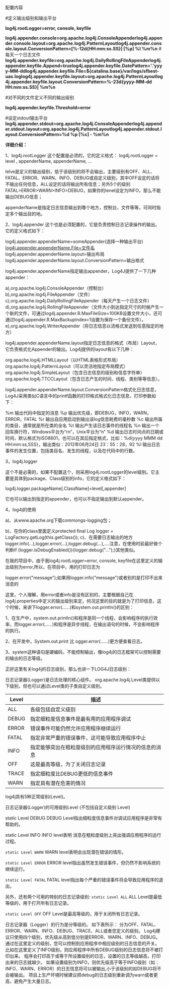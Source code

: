 配置内容

\#定义输出级别和输出平台

**log4j.rootLogger=error, console, keyfile**


**log4j.appender.console=org.apache.log4j.ConsoleAppenderlog4j.appender.console.layout=org.apache.log4j.PatternLayoutlog4j.appender.console.layout.ConversionPattern=[%-12d{HH\:mm\:ss.SS}] [%p] %l %m%n**
\#  每天一个日志文件
**log4j.appender.keyfile=org.apache.log4j.DailyRollingFileAppenderlog4j.appender.keyfile.Append=truelog4j.appender.keyfile.DatePattern='.'yyyy-MM-ddlog4j.appender.keyfile.File=${catalina.base}/var/logs/sfbest-uas.loglog4j.appender.keyfile.layout=org.apache.log4j.PatternLayoutlog4j.appender.keyfile.layout.ConversionPattern=%-23d{yyyy-MM-dd HH\:mm\:ss.SS}| %m%n**

\#对不同的文件定义不同的输出级别

**log4j.appender.keyfile.Threshold=error**

\#设定stdout输出平台
**log4j.appender.stdout=org.apache.log4j.ConsoleAppenderlog4j.appender.stdout.layout=org.apache.log4j.PatternLayoutlog4j.appender.stdout.layout.ConversionPattern=%d %p [%c] - %m%n**

**详细介绍：**

1、log4j.rootLogger
这个配置是必须的，它的定义格式：
log4j.rootLogger = level  , appenderName, appenderName, …

lelve是定义的输出级别，低于该级别的将不会输出，主要级别有OFF、ALL、FATAL、ERROR、WARN、INFO、DEBUG或自定义级别，其中OFF设定的话将不输出任何信息，ALL设定的话将输出所有信息；另外5个的级别FATAL>ERROR>WARN>INFO>DEBUG，如果你的lenel设定为INFO，那么不能输出DEBUG信息；

appenderName是指定日志信息输出到哪个地方，控制台，文件等等，可同时指定多个输出目的地。

2、log4j.appender
这个也是必须配置的，它是负责控制日志记录操作的输出。它的定义格式如下：

log4j.appender.appenderName=someAppender(选择一种输出平台)
[log4j.appender.appenderName.File=文件名](文件输出定义路径)
log4j.appender.appenderName.layout=输出布局
log4j.appender.appenderName.layout.ConversionPattern=输出格式

log4j.appender.appenderName指定输出appender，Log4J提供了一下几种appender：

a),org.apache.log4j.ConsoleAppender（控制台）
b),org.apache.log4j.FileAppender（文件）
c),org.apache.log4j.DailyRollingFileAppender（每天产生一个日志文件）
d),org.apache.log4j.RollingFileAppender（文件大小到达指定尺寸的时候产生一个新的文件，可通过log4j.appender.R.MaxFileSize=100KB设置文件大小，还可通过log4j.appender.R.MaxBackupIndex=1设置为保存一个备份文件）。
e),org.apache.log4j.WriterAppender（将日志信息以流格式发送到任意指定的地方）

log4j.appender.appenderName.layout指定日志信息的格式（布局）Layout，它负责格式化Appender的输出。Log4j提供的layout有以下几种：

org.apache.log4j.HTMLLayout（以HTML表格形式布局）
org.apache.log4j.PatternLayout（可以灵活地指定布局模式）
org.apache.log4j.SimpleLayout（包含日志信息的级别和信息字符串）
org.apache.log4j.TTCCLayout（包含日志产生的时间、线程、类别等等信息）。

log4j.appender.appenderName.layout.ConversionPattern格式化日志信息，Log4J采用类似C语言中的printf函数的打印格式格式化日志信息，打印参数如下：

%m 输出代码中指定的消息
%p 输出优先级，即DEBUG，INFO，WARN，ERROR，FATAL
%r 输出自应用启动到输出该log信息耗费的毫秒数
%c 输出所属的类目，通常就是所在类的全名
%t 输出产生该日志事件的线程名
%n 输出一个回车换行符，Windows平台为“rn”，Unix平台为“n”
%d 输出日志时间点的日期或时间，默认格式为ISO8601，也可以在其后指定格式，比如：%d{yyyy MMM dd HH:mm:ss,SSS}，输出类似：2012年06月24日 23：55：28，92
%l 输出日志事件的发生位置，包括类目名、发生的线程，以及在代码中的行数。

3，log4j.logger

这个不是必需的，如果不配置这个，则采用log4j.rootLogger的level级别。它主要是具体到package、Class级别的info，它的定义格式如下：

log4j.logger.packageName[.ClassName]=level[,appender]

它也可以输出到指定的appender，也可以不指定输出到默认appender。

4，log4j的使用

a)、从www.apache.org下载commongs-logging包；

b)、在你的class里面定义protected final Log logger = LogFactory.getLog(this.getClass());
c)、在需要日志输出的地方logger.info(...),logger.error(...),logger.debug(...),....注意，在使用时前最好做个判断if (logger.isDebugEnabled()){logger.debug("...");}其他类似。

在我的项目中，由于我log4j.rootLogger=error, console, keyfile在这里定义的输出级别为error,所以，在项目中，用的打印日志为

logger.error("message");如果用logger.info("message")或者别的是打印不出来消息的

这里，个人理解，用error或者info是没有区别的，主要根据自己在log4j.properties中定义的输出级别来定，何况这里的目的就是为了打印信息，这个时候，来讲下logger.error(……)和system.out.println()的区别：

1、在生产中，system.out.println()和程序是同一个线程，会影响程序的执行效率，而logger.error(……)和程序是异步线程，在输出语句的时候，不会影响程序的执行。

2、在开发中，System.out.print  比 ogger.error(……)更方便查看日志。

3、system这种语句是硬编码，不能控制输出，像log4j的日志框架可以控制需要的输出的日志等级。

正好这里有关log4j的日志级别，那么也讲一下LOG4J日志级别：



日志记录器(Logger)是日志处理的核心组件。 
org.apache.log4j.Level类提供以下级别，但也可以通过Level类的子类自定义级别。

| Level | 描述                                                   |
| ----- | ------------------------------------------------------ |
| ALL   | 各级包括自定义级别                                     |
| DEBUG | 指定细粒度信息事件是最有用的应用程序调试               |
| ERROR | 错误事件可能仍然允许应用程序继续运行                   |
| FATAL | 指定非常严重的错误事件，这可能导致应用程序中止         |
| INFO  | 指定能够突出在粗粒度级别的应用程序运行情况的信息的消息 |
| OFF   | 这是最高等级，为了关闭日志记录                         |
| TRACE | 指定细粒度比DEBUG更低的信息事件                        |
| WARN  | 指定具有潜在危害的情况                                 |

log4j具有5种正常级别(Level)。

日志记录器(Logger)的可用级别Level (不包括自定义级别 Level)

static Level DEBUG 
DEBUG Level指出细粒度信息事件对调试应用程序是非常有帮助的。

static Level INFO 
INFO level表明 消息在粗粒度级别上突出强调应用程序的运行过程。

`static Level WARN` 
WARN level表明会出现潜在错误的情形。

`static Level ERROR` 
ERROR level指出虽然发生错误事件，但仍然不影响系统的继续运行。

`static Level FATAL` 
FATAL level指出每个严重的错误事件将会导致应用程序的退出。

另外，还有两个可用的特别的日志记录级别: 
`static Level ALL` 
ALL Level是最低等级的，用于打开所有日志记录。

`static Level OFF` 
OFF Level是最高等级的，用于关闭所有日志记录。

日志记录器（Logger）的行为是分等级的。 
如下表所示： 
分为OFF、FATAL、ERROR、WARN、INFO、DEBUG、TRACE、ALL或者您定义的级别。 
Log4j建议只使用四个级别，优先级从高到低分别是ERROR、WARN、INFO、DEBUG。 通过在这里定义的级别，您可以控制到应用程序中相应级别的日志信息的开关。 比如在这里定义了INFO级别，则应用程序中所有DEBUG级别的日志信息将不被打印出来。 
程序会打印高于或等于所设置级别的日志，设置的日志等级越高，打印出来的日志就越少。 如果设置级别为INFO，则优先级高于等于INFO级别（如：INFO、WARN、ERROR）的日志信息将可以被输出,小于该级别的如DEBUG将不会被输出。 项目上生产环境时候建议把debug的日志级别重新调为warn或者更高，避免产生大量日志。